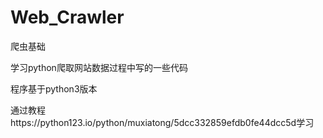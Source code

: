 # Web_Crawler
爬虫基础

学习python爬取网站数据过程中写的一些代码

程序基于python3版本

通过教程https://python123.io/python/muxiatong/5dcc332859efdb0fe44dcc5d学习
